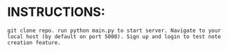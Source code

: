 # INSTRUCTIONS:
    git clone repo. run python main.py to start server. Navigate to your local host (by default on port 5000). Sign up and login to test note creation feature. 
